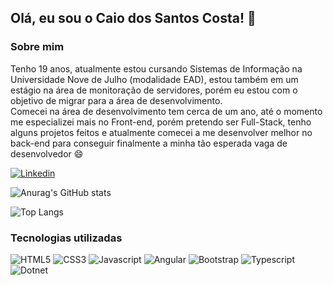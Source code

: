 ## Olá, eu sou o Caio dos Santos Costa! 👋

### Sobre mim

<div>
    <p style="">
        Tenho 19 anos, atualmente estou cursando Sistemas de Informação na Universidade Nove de Julho (modalidade EAD), estou também em um estágio na área de monitoração de servidores, porém eu estou com o objetivo de migrar para a área de desenvolvimento.<br/>
        Comecei na área de desenvolvimento tem cerca de um ano, até o momento me especializei mais no Front-end, porém pretendo ser Full-Stack, tenho alguns projetos feitos e atualmente comecei a me desenvolver melhor no back-end para conseguir finalmente a minha tão esperada vaga de desenvolvedor 😄
    </p>
</div>

[![Linkedin](https://img.shields.io/badge/LinkedIn-0077B5?style=for-the-badge&logo=linkedin&logoColor=white)](https://www.linkedin.com/in/caio-dos-santos-costa-800141195/)

![Anurag's GitHub stats](https://github-readme-stats.vercel.app/api?username=caiocostta&show_icons=true&theme=highcontrast)

![Top Langs](https://github-readme-stats.vercel.app/api/top-langs/?username=caiocostta&exclude_repo=Portal-Noticias,Formulario,Site-Flex-Box,Landing-Page,ProEventos,Projeto-Operadora-New,Projeto-Operadora&theme=highcontrast)

### Tecnologias utilizadas

<div style="display: inline-block;">
    <img alt="HTML5" src="https://img.shields.io/badge/HTML5-E34F26?style=for-the-badge&logo=html5&logoColor=white">
    <img alt="CSS3" src="https://img.shields.io/badge/CSS3-1572B6?style=for-the-badge&logo=css3&logoColor=white">
    <img alt="Javascript" src="https://img.shields.io/badge/JavaScript-323330?style=for-the-badge&logo=javascript&logoColor=F7DF1E">
    <img alt="Angular" src="https://img.shields.io/badge/Angular-DD0031?style=for-the-badge&logo=angular&logoColor=white">
    <img alt="Bootstrap" src="https://img.shields.io/badge/Bootstrap-563D7C?style=for-the-badge&logo=bootstrap&logoColor=white">
    <img alt="Typescript" src="https://img.shields.io/badge/TypeScript-007ACC?style=for-the-badge&logo=typescript&logoColor=white">
    <img alt="Dotnet" src="https://img.shields.io/badge/.NET-5C2D91?style=for-the-badge&logo=.net&logoColor=white">
</div>

